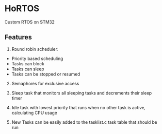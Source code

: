 # HoRTOS
 Custom RTOS on STM32

## Features

1. Round robin scheduler:
  - Priority based scheduling
  - Tasks can block
  - Tasks can sleep
  - Tasks can be stopped or resumed

2. Semaphores for exclusive access

3. Sleep task that monitors all sleeping tasks and decrements their sleep timer

4. Idle task with lowest priority that runs when no other task is active, calculating CPU usage

5. New Tasks can be easily added to the tasklist.c task table that should be run

